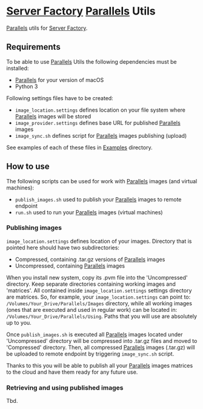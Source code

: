 # [Server Factory](https://github.com/milos85vasic/Server-Factory) [Parallels](https://www.parallels.com/) Utils

[Parallels](https://www.parallels.com/) utils for [Server Factory](https://github.com/milos85vasic/Server-Factory).

## Requirements

To be able to use [Parallels](https://www.parallels.com/) Utils the following dependencies must be installed:

- [Parallels](https://www.parallels.com/) for your version of macOS
- Python 3

Following settings files have to be created:

- `image_location.settings` defines location on your file system where [Parallels](https://www.parallels.com/) images will be stored
- `image_provider.settings` defines base URL for published [Parallels](https://www.parallels.com/) images
- `image_sync.sh` defines script for [Parallels](https://www.parallels.com/) images publishing (upload)

See examples of each of these files in [Examples](./Examples) directory.

## How to use

The following scripts can be used for work with [Parallels](https://www.parallels.com/) images (and virtual machines):

- `publish_images.sh` used to publish your [Parallels](https://www.parallels.com/) images to remote endpoint
- `run.sh` used to run your [Parallels](https://www.parallels.com/) images (virtual machines)

### Publishing images

`image_location.settings` defines location of your images. Directory that is pointed here should have two 
subdirectories:

- Compressed, containing .tar.gz versions of [Parallels](https://www.parallels.com/) images
- Uncompressed, containing [Parallels](https://www.parallels.com/) images

When you install new system, copy its .pvm file into the 'Uncompressed' directory. Keep separate
directories containing working images and 'matrices'. All contained inside `image_location.settings`
settings directory are matrices. So, for example, your `image_location.settings` can point to:
`/Volumes/Your_Drive/Parallels/Images` directory, while all working images 
(ones that are executed and used in regular work) can be located in:
`/Volumes/Your_Drive/Parallels/Using`. Paths that you will use are absolutely up to you.

Once `publish_images.sh` is executed all [Parallels](https://www.parallels.com/) images located under 'Uncompressed' directory will be compressed into
.tar.gz files and moved to 'Compressed' directory. Then, all compressed [Parallels](https://www.parallels.com/) images (.tar.gz) will
be uploaded to remote endpoint by triggering `image_sync.sh` script.

Thanks to this you will be able to publish all your [Parallels](https://www.parallels.com/) images matrices 
to the cloud and have them ready for any future use.

### Retrieving and using published images

Tbd.
